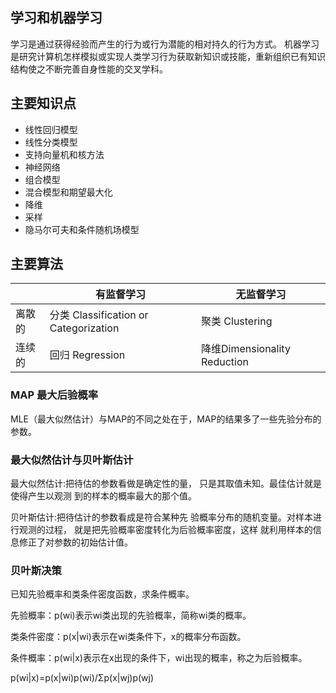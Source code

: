 ## 学习和机器学习

学习是通过获得经验而产生的行为或行为潜能的相对持久的行为方式。
机器学习是研究计算机怎样模拟或实现人类学习行为获取新知识或技能，重新组织已有知识结构使之不断完善自身性能的交叉学科。

## 主要知识点

* 线性回归模型
* 线性分类模型
* 支持向量机和核方法
* 神经网络
* 组合模型
* 混合模型和期望最大化
* 降维
* 采样
* 隐马尔可夫和条件随机场模型

## 主要算法

||有监督学习|无监督学习|
|----|----|------|
|离散的|分类 Classification or Categorization|聚类 Clustering|
|连续的|回归 Regression|降维Dimensionality Reduction|

### MAP 最大后验概率

MLE（最大似然估计）与MAP的不同之处在于，MAP的结果多了一些先验分布的参数。

### 最大似然估计与贝叶斯估计

最大似然估计:把待估的参数看做是确定性的量， 只是其取值未知。最佳估计就是使得产生以观测 到的样本的概率最大的那个值。

贝叶斯估计:把待估计的参数看成是符合某种先 验概率分布的随机变量。对样本进行观测的过程， 就是把先验概率密度转化为后验概率密度，这样 就利用样本的信息修正了对参数的初始估计值。

### 贝叶斯决策

已知先验概率和类条件密度函数，求条件概率。

先验概率：p(wi)表示wi类出现的先验概率，简称wi类的概率。

类条件密度：p(x|wi)表示在wi类条件下，x的概率分布函数。

条件概率：p(wi|x)表示在x出现的条件下，wi出现的概率，称之为后验概率。

p(wi|x)=p(x|wi)p(wi)/Σp(x|wj)p(wj)

